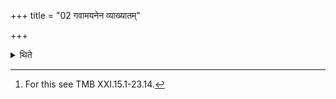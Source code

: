 +++
title = "02 गवामयनेन व्याख्यातम्"

+++

<details><summary>थिते</summary>

2. The procedure of this sacrificial session is explained by the sacrificial session called Gavām ayana[^1].  

[^1]: For this see TMB XXI.15.1-23.14. 
</details>
